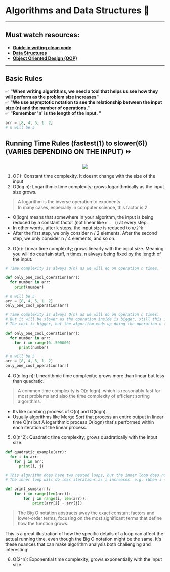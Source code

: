 # Algorithms and Data Structures 🥇
---
## Must watch resources:
- **[Guide in writing clean code](https://github.com/daniel-enqz/daniel-enqz/tree/main/PROGRAMMING_COURSE💙/👍CLEAN_CODE)** <br>
- **[Data Structures](https://github.com/daniel-enqz/daniel-enqz/tree/main/PROGRAMMING_COURSE💙/DATA_STRUCTURESS)** <br>
- **[Object Oriented Design (OOP)](https://github.com/daniel-enqz/daniel-enqz/tree/main/PROGRAMMING_COURSE💙/🎉%20OBJECT%20ORIENTED%20DESIGN)**
---

## Basic Rules
✅ **"When writing algorithms, we need a tool that helps us see how they will perform as the problem size increases"** <br>
✅ **"We use asymptotic notation to see the relationship between the input size (n) and the number of operations,"** <br>
✅ **"Remember 'n' is the length of the input. "** <br>

```python
arr = [8, 4, 5, 1. 2]
# n will be 5
```

## Running Time Rules (fastest(1) to slower(6)) (VARIES DEPENDING ON THE INPUT) ⏩
<p align="center">
  <img src="assets/graph.jpeg" />
</p>

1. O(1): Constant time complexity. It doesnt change with the size of the input
2. O(log n): Logarithmic time complexity; grows logarithmically as the input size grows.
> A logarithm is the inverse operation to exponents.<br>
> In many cases, especially in computer science, this factor is 2
- O(logn) means that somewhere in your algorithm, the input is being reduced by a constant factor (not linear like `n - i`) at every step.
- In other words, after k steps, the input size is reduced to `n/2^k`
- After the first step, we only consider n / 2 elements. After the second step, we only consider n / 4 elements, and so on. <br>

3. O(n): Linear time complexity; grows linearly with the input size. Meaning you will do ceartain stuff, n times. n always being fixed by the length of the input.

```python
# Time complexity is always O(n) as we will do on operation n times.

def only_one_cool_operation(arr):
  for number in arr:
    print(number)

# n will be 5
arr = [8, 4, 5, 1. 2]
only_one_cool_operation(arr)
```
```python
# Time complexity is always O(n) as we will do on operation n times.
# But it will be slower as the operation inside is bigger, still this is always 500,000, meaning is fixed.
# The cost is bigger, but the algorithm ends up doing the operation n times, always.

def only_one_cool_operation(arr):
  for number in arr:
    for i in range(0..500000)
      print(number)

# n will be 5
arr = [8, 4, 5, 1. 2]
only_one_cool_operation(arr)
```

4. O(n log n): Linearithmic time complexity; grows more than linear but less than quadratic.
> A common time complexity is O(n⋅logn), which is reasonably fast for most problems and also the time complexity of efficient sorting algorithms.
- Its like combing process of O(n) and O(logn).
- Usually algorithms like Merge Sort that process an entire output in linear time O(n) but A logarithmic process O(logn) that's performed within each iteration of the linear process.

5. O(n^2): Quadratic time complexity; grows quadratically with the input size.

```python
def quadratic_example(arr):
  for i in arr:
    for j in arr:
      print(i, j)
```

```python
# This algorithm does have two nested loops, but the inner loop does not always iterate n times 
# The inner loop will do less iterations as i increases. e.g. (When i = 2, inner loop runs n - 2 times.)

def print_sums(arr):
    for i in range(len(arr)):
        for j in range(i, len(arr)):
            print(arr[i] + arr[j])
```

> The Big O notation abstracts away the exact constant factors and lower-order terms, focusing on the most significant terms that define how the function grows. 

This is a great illustration of how the specific details of a loop can affect the actual running time, even though the Big O notation might be the same. It's these nuances that can make algorithm analysis both challenging and interesting!

6. O(2^n): Exponential time complexity; grows exponentially with the input size.

